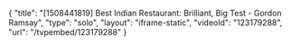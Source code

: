 {
    "title": "[1508441819] Best Indian Restaurant: Brilliant, Big Test - Gordon Ramsay",
    "type": "solo",
    "layout": "iframe-static",
    "videoId": "123179288",
    "url": "\/tvpembed\/123179288"
}